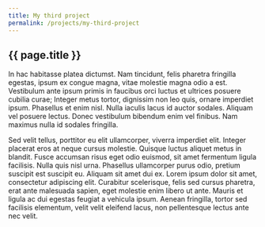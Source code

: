 ```yaml
---
title: My third project
permalink: /projects/my-third-project
---
```


## {{ page.title }}

In hac habitasse platea dictumst. Nam tincidunt, felis pharetra fringilla egestas, ipsum ex congue magna, vitae molestie magna odio a est. Vestibulum ante ipsum primis in faucibus orci luctus et ultrices posuere cubilia curae; Integer metus tortor, dignissim non leo quis, ornare imperdiet ipsum. Phasellus et enim nisl. Nulla iaculis lacus id auctor sodales. Aliquam vel posuere lectus. Donec vestibulum bibendum enim vel finibus. Nam maximus nulla id sodales fringilla.

Sed velit tellus, porttitor eu elit ullamcorper, viverra imperdiet elit. Integer placerat eros at neque cursus molestie. Quisque luctus aliquet metus in blandit. Fusce accumsan risus eget odio euismod, sit amet fermentum ligula facilisis. Nulla quis nisl urna. Phasellus ullamcorper purus odio, pretium suscipit est suscipit eu. Aliquam sit amet dui ex. Lorem ipsum dolor sit amet, consectetur adipiscing elit. Curabitur scelerisque, felis sed cursus pharetra, erat ante malesuada sapien, eget molestie enim libero ut ante. Mauris et ligula ac dui egestas feugiat a vehicula ipsum. Aenean fringilla, tortor sed facilisis elementum, velit velit eleifend lacus, non pellentesque lectus ante nec velit. 
